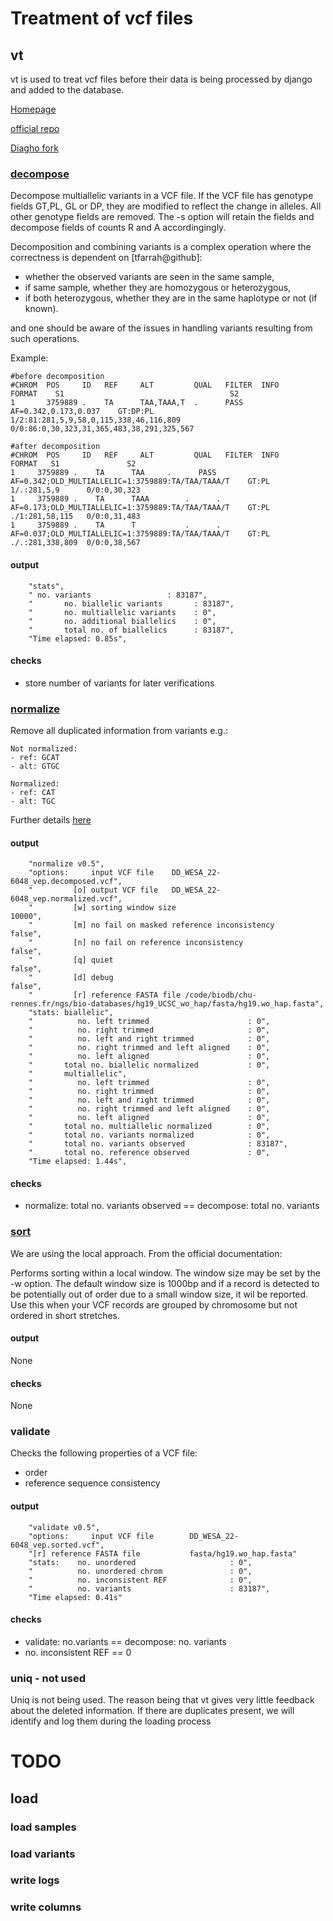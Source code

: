 # Treatment of vcf files

## vt

vt is used to treat vcf files before their data is being processed by django and added to the database.

[Homepage](https://genome.sph.umich.edu/wiki/Vt)

[official repo](https://github.com/atks/vt)

[Diagho fork](https://github.com/3ng7n33r/vt)

### [decompose](https://genome.sph.umich.edu/wiki/Vt#Decompose)

Decompose multiallelic variants in a VCF file. If the VCF file has genotype fields GT,PL, GL or DP, they are modified to reflect the change in alleles. All other genotype fields are removed. The -s option will retain the fields and decompose fields of counts R and A accordingingly.

Decomposition and combining variants is a complex operation where the correctness is dependent on \[tfarrah@github\]:

- whether the observed variants are seen in the same sample,
- if same sample, whether they are homozygous or heterozygous,
- if both heterozygous, whether they are in the same haplotype or not (if known).

and one should be aware of the issues in handling variants resulting from such operations.

Example:

```
#before decomposition
#CHROM  POS     ID   REF     ALT         QUAL   FILTER  INFO                  FORMAT    S1                                     S2                                                                          
1       3759889 .    TA      TAA,TAAA,T  .      PASS    AF=0.342,0.173,0.037	GT:DP:PL	  1/2:81:281,5,9,58,0,115,338,46,116,809	 0/0:86:0,30,323,31,365,483,38,291,325,567	

#after decomposition
#CHROM  POS     ID   REF     ALT         QUAL   FILTER  INFO                                                 FORMAT   S1               S2           
1	  3759889 .    TA      TAA	   .	  PASS    AF=0.342;OLD_MULTIALLELIC=1:3759889:TA/TAA/TAAA/T    GT:PL    1/.:281,5,9      0/0:0,30,323	
1	  3759889 .    TA      TAAA        .      .       AF=0.173;OLD_MULTIALLELIC=1:3759889:TA/TAA/TAAA/T    GT:PL    ./1:281,58,115   0/0:0,31,483	
1	  3759889 .    TA      T           .      .       AF=0.037;OLD_MULTIALLELIC=1:3759889:TA/TAA/TAAA/T    GT:PL    ./.:281,338,809  0/0:0,38,567	
```

#### output

```
    "stats",
    " no. variants                 : 83187",
    "       no. biallelic variants       : 83187",
    "       no. multiallelic variants    : 0",
    "       no. additional biallelics    : 0",
    "       total no. of biallelics      : 83187",
    "Time elapsed: 0.85s",
```

#### checks

- store number of variants for later verifications

### [normalize](https://genome.sph.umich.edu/wiki/Vt#Normalization)

Remove all duplicated information from variants e.g.:

```
Not normalized:
- ref: GCAT
- alt: GTGC

Normalized:
- ref: CAT
- alt: TGC
```

Further details [here](https://genome.sph.umich.edu/wiki/Variant_Normalization)

#### output

```
    "normalize v0.5",
    "options:     input VCF file    DD_WESA_22-6048_vep.decomposed.vcf",
    "         [o] output VCF file   DD_WESA_22-6048_vep.normalized.vcf",
    "         [w] sorting window size                             10000",
    "         [m] no fail on masked reference inconsistency       false",
    "         [n] no fail on reference inconsistency              false",
    "         [q] quiet                                           false",
    "         [d] debug                                           false",
    "         [r] reference FASTA file /code/biodb/chu-rennes.fr/ngs/bio-databases/hg19_UCSC_wo_hap/fasta/hg19.wo_hap.fasta",
    "stats: biallelic",
    "          no. left trimmed                      : 0",
    "          no. right trimmed                     : 0",
    "          no. left and right trimmed            : 0",
    "          no. right trimmed and left aligned    : 0",
    "          no. left aligned                      : 0",
    "       total no. biallelic normalized           : 0",
    "       multiallelic",
    "          no. left trimmed                      : 0",
    "          no. right trimmed                     : 0",
    "          no. left and right trimmed            : 0",
    "          no. right trimmed and left aligned    : 0",
    "          no. left aligned                      : 0",
    "       total no. multiallelic normalized        : 0",
    "       total no. variants normalized            : 0",
    "       total no. variants observed              : 83187",
    "       total no. reference observed             : 0",
    "Time elapsed: 1.44s",
```

#### checks

- normalize: total no. variants observed == decompose: total no. variants

### [sort](https://genome.sph.umich.edu/wiki/Vt#Sorting)

We are using the local approach. From the official documentation:

Performs sorting within a local window. The window size may be set by the -w option. The default window size
is 1000bp and if a record is detected to be potentially out of order due to a small window size, it wil be reported.
Use this when your VCF records are grouped by chromosome but not ordered in short stretches.

#### output

None

#### checks

None

### validate

Checks the following properties of a VCF file:

- order
- reference sequence consistency

#### output

```
    "validate v0.5",
    "options:     input VCF file        DD_WESA_22-6048_vep.sorted.vcf",
    "[r] reference FASTA file           fasta/hg19.wo_hap.fasta"
    "stats:    no. unordered                     : 0",
    "          no. unordered chrom               : 0",
    "          no. inconsistent REF              : 0",
    "          no. variants                      : 83187",
    "Time elapsed: 0.41s"
```

#### checks

- validate: no.variants == decompose: no. variants
- no. inconsistent REF == 0

### uniq - not used

Uniq is not being used. The reason being that vt gives very little feedback about the deleted information. If there are duplicates present, we will identify and log them during the loading process

# TODO

## load

### load samples

### load variants

### write logs

### write columns
